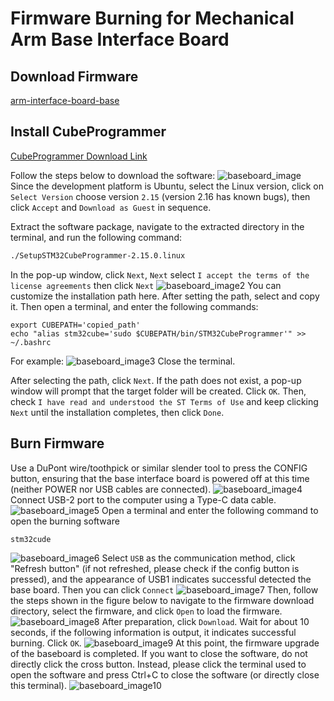 # Firmware Burning for Mechanical Arm Base Interface Board

## Download Firmware

[arm-interface-board-base](https://empty)

## Install CubeProgrammer

[CubeProgrammer Download Link](https://www.st.com/en/development-tools/stm32cubeprog.html)

Follow the steps below to download the software:
![baseboard_image](assets/baseboard_image_en.png)
Since the development platform is Ubuntu, select the Linux version, click on `Select Version` choose version `2.15` (version 2.16 has known bugs), then click `Accept` and `Download as Guest` in sequence.

Extract the software package, navigate to the extracted directory in the terminal, and run the following command:
```bash
./SetupSTM32CubeProgrammer-2.15.0.linux
```
In the pop-up window, click `Next`, `Next` select `I accept the terms of the license agreements` then click `Next`
![baseboard_image2](assets/baseboard_image2.png)
You can customize the installation path here. After setting the path, select and copy it.
Then open a terminal, and enter the following commands:
```
export CUBEPATH='copied_path'
echo "alias stm32cube='sudo $CUBEPATH/bin/STM32CubeProgrammer'" >> ~/.bashrc
```
For example:
![baseboard_image3](assets/baseboard_image3.png)
Close the terminal.

After selecting the path, click `Next`. If the path does not exist, a pop-up window will prompt that the target folder will be created. Click `OK`.
Then, check `I have read and understood the ST Terms of Use` and keep clicking `Next` until the installation completes, then click `Done`.


## Burn Firmware
Use a DuPont wire/toothpick or similar slender tool to press the CONFIG button, ensuring that the base interface board is powered off at this time (neither POWER nor USB cables are connected).
![baseboard_image4](assets/baseboard_image4.png)
Connect USB-2 port to the computer using a Type-C data cable.
![baseboard_image5](assets/baseboard_image5.png)
Open a terminal and enter the following command to open the burning software

```bash
stm32cude
```
![baseboard_image6](assets/baseboard_image6.png)
Select `USB` as the communication method, click "Refresh button" (if not refreshed, please check if the config button is pressed), and the appearance of USB1 indicates successful detected the base board. Then you can click `Connect`
![baseboard_image7](assets/baseboard_image7.png)
Then, follow the steps shown in the figure below to navigate to the firmware download directory, select the firmware, and click `Open` to load the firmware.
![baseboard_image8](assets/baseboard_image8.png)
After preparation, click `Download`. Wait for about 10 seconds, if the following information is output, it indicates successful burning. Click `OK`.
![baseboard_image9](assets/baseboard_image9_en.png)
At this point, the firmware upgrade of the baseboard is completed. If you want to close the software, do not directly click the cross button. Instead, please click the terminal used to open the software and press Ctrl+C to close the software (or directly close this terminal).
![baseboard_image10](assets/baseboard_image10_en.png)